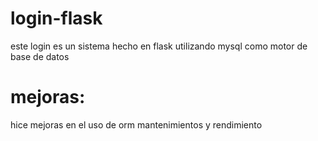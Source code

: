 # login-flask
este login es un sistema hecho en flask utilizando mysql como motor de base de datos

# mejoras:
hice mejoras en el uso de orm mantenimientos y rendimiento